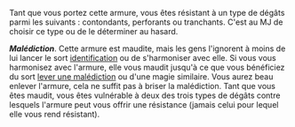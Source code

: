 Tant que vous portez cette armure, vous êtes résistant à un type de dégâts parmi les suivants : contondants, perforants ou tranchants. C'est au MJ de choisir ce type ou de le déterminer au hasard.

_**Malédiction**_. Cette armure est maudite, mais les gens l'ignorent à moins de lui lancer le sort [identification](/grimoire/identification/) ou de s'harmoniser avec elle. Si vous vous harmonisez avec l'armure, elle vous maudit jusqu'à ce que vous bénéficiez du sort [lever une malédiction](/grimoire/lever-une-malediction/) ou d'une magie similaire. Vous aurez beau enlever l'armure, cela ne suffit pas à briser la malédiction. Tant que vous êtes maudit, vous êtes vulnérable à deux des trois types de dégâts contre lesquels l'armure peut vous offrir une résistance (jamais celui pour lequel elle vous rend résistant).

